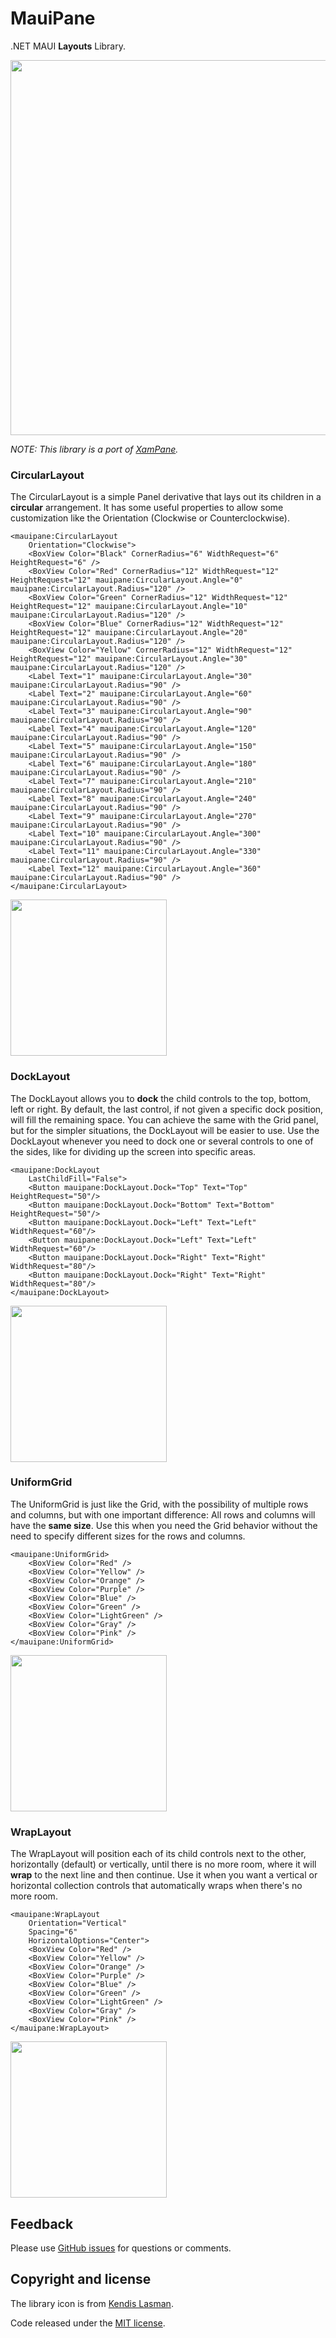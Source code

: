 # MauiPane

.NET MAUI **Layouts** Library.

<img src="images/mauipane-promo.png" Width="600" />

_NOTE: This library is a port of [XamPane](https://github.com/jsuarezruiz/Xampane)._

### CircularLayout

The CircularLayout is a simple Panel derivative that lays out its children in a **circular** arrangement. It has some useful properties to allow some customization like the Orientation (Clockwise or Counterclockwise).

```
<mauipane:CircularLayout
    Orientation="Clockwise">
    <BoxView Color="Black" CornerRadius="6" WidthRequest="6" HeightRequest="6" />       
    <BoxView Color="Red" CornerRadius="12" WidthRequest="12" HeightRequest="12" mauipane:CircularLayout.Angle="0" mauipane:CircularLayout.Radius="120" />
    <BoxView Color="Green" CornerRadius="12" WidthRequest="12" HeightRequest="12" mauipane:CircularLayout.Angle="10" mauipane:CircularLayout.Radius="120" />
    <BoxView Color="Blue" CornerRadius="12" WidthRequest="12" HeightRequest="12" mauipane:CircularLayout.Angle="20" mauipane:CircularLayout.Radius="120" />
    <BoxView Color="Yellow" CornerRadius="12" WidthRequest="12" HeightRequest="12" mauipane:CircularLayout.Angle="30" mauipane:CircularLayout.Radius="120" />
    <Label Text="1" mauipane:CircularLayout.Angle="30" mauipane:CircularLayout.Radius="90" />
    <Label Text="2" mauipane:CircularLayout.Angle="60" mauipane:CircularLayout.Radius="90" />
    <Label Text="3" mauipane:CircularLayout.Angle="90" mauipane:CircularLayout.Radius="90" />
    <Label Text="4" mauipane:CircularLayout.Angle="120" mauipane:CircularLayout.Radius="90" />
    <Label Text="5" mauipane:CircularLayout.Angle="150" mauipane:CircularLayout.Radius="90" />
    <Label Text="6" mauipane:CircularLayout.Angle="180" mauipane:CircularLayout.Radius="90" />
    <Label Text="7" mauipane:CircularLayout.Angle="210" mauipane:CircularLayout.Radius="90" />
    <Label Text="8" mauipane:CircularLayout.Angle="240" mauipane:CircularLayout.Radius="90" />
    <Label Text="9" mauipane:CircularLayout.Angle="270" mauipane:CircularLayout.Radius="90" />
    <Label Text="10" mauipane:CircularLayout.Angle="300" mauipane:CircularLayout.Radius="90" />
    <Label Text="11" mauipane:CircularLayout.Angle="330" mauipane:CircularLayout.Radius="90" />
    <Label Text="12" mauipane:CircularLayout.Angle="360" mauipane:CircularLayout.Radius="90" />
</mauipane:CircularLayout>
```
<img src="images/circularlayout.png" Width="250" />

### DockLayout

The DockLayout allows you to **dock** the child controls to the top, bottom, left or right. By default, the last control, if not given a specific dock position, will fill the remaining space. You can achieve the same with the Grid panel, but for the simpler situations, the DockLayout will be easier to use. Use the DockLayout whenever you need to dock one or several controls to one of the sides, like for dividing up the screen into specific areas.

```
<mauipane:DockLayout
    LastChildFill="False">
    <Button mauipane:DockLayout.Dock="Top" Text="Top" HeightRequest="50"/>
    <Button mauipane:DockLayout.Dock="Bottom" Text="Bottom" HeightRequest="50"/>
    <Button mauipane:DockLayout.Dock="Left" Text="Left" WidthRequest="60"/>
    <Button mauipane:DockLayout.Dock="Left" Text="Left" WidthRequest="60"/>
    <Button mauipane:DockLayout.Dock="Right" Text="Right" WidthRequest="80"/>
    <Button mauipane:DockLayout.Dock="Right" Text="Right" WidthRequest="80"/>
</mauipane:DockLayout>
```
<img src="images/docklayout.png" Width="250" />

### UniformGrid

The UniformGrid is just like the Grid, with the possibility of multiple rows and columns, but with one important difference: All rows and columns will have the **same size**. Use this when you need the Grid behavior without the need to specify different sizes for the rows and columns.

```
<mauipane:UniformGrid>
    <BoxView Color="Red" />
    <BoxView Color="Yellow" />
    <BoxView Color="Orange" />
    <BoxView Color="Purple" />
    <BoxView Color="Blue" />
    <BoxView Color="Green" />
    <BoxView Color="LightGreen" />
    <BoxView Color="Gray" />
    <BoxView Color="Pink" />
</mauipane:UniformGrid>
```
<img src="images/uniformgrid.png" Width="250" />

### WrapLayout

The WrapLayout will position each of its child controls next to the other, horizontally (default) or vertically, until there is no more room, where it will **wrap** to the next line and then continue. Use it when you want a vertical or horizontal collection controls that automatically wraps when there's no more room.

```
<mauipane:WrapLayout 
    Orientation="Vertical"
    Spacing="6"
    HorizontalOptions="Center">
    <BoxView Color="Red" />
    <BoxView Color="Yellow" />
    <BoxView Color="Orange" />
    <BoxView Color="Purple" />
    <BoxView Color="Blue" />
    <BoxView Color="Green" />
    <BoxView Color="LightGreen" />
    <BoxView Color="Gray" />
    <BoxView Color="Pink" />
</mauipane:WrapLayout>
```
<img src="images/wraplayout.png" Width="250" />

## Feedback

Please use [GitHub issues](https://github.com/jsuarezruiz/mauipane/issues) for questions or comments.

## Copyright and license

The library icon is from [Kendis Lasman]( https://www.flaticon.com/authors/kendis-lasman).

Code released under the [MIT license](https://opensource.org/licenses/MIT).